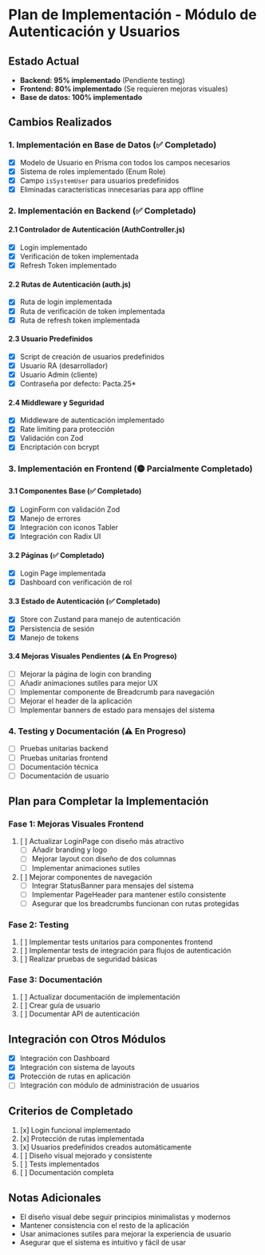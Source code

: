# Plan de Implementación - Módulo de Autenticación y Usuarios

## Estado Actual
- **Backend: 95% implementado** (Pendiente testing)
- **Frontend: 80% implementado** (Se requieren mejoras visuales)
- **Base de datos: 100% implementado**

## Cambios Realizados

### 1. Implementación en Base de Datos (✅ Completado)
- [x] Modelo de Usuario en Prisma con todos los campos necesarios
- [x] Sistema de roles implementado (Enum Role)
- [x] Campo `isSystemUser` para usuarios predefinidos
- [x] Eliminadas características innecesarias para app offline

### 2. Implementación en Backend (✅ Completado)

#### 2.1 Controlador de Autenticación (AuthController.js)
- [x] Login implementado
- [x] Verificación de token implementada
- [x] Refresh Token implementado

#### 2.2 Rutas de Autenticación (auth.js)
- [x] Ruta de login implementada
- [x] Ruta de verificación de token implementada
- [x] Ruta de refresh token implementada

#### 2.3 Usuario Predefinidos
- [x] Script de creación de usuarios predefinidos
- [x] Usuario RA (desarrollador)
- [x] Usuario Admin (cliente)
- [x] Contraseña por defecto: Pacta.25*

#### 2.4 Middleware y Seguridad
- [x] Middleware de autenticación implementado
- [x] Rate limiting para protección
- [x] Validación con Zod
- [x] Encriptación con bcrypt

### 3. Implementación en Frontend (🟡 Parcialmente Completado)

#### 3.1 Componentes Base (✅ Completado)
- [x] LoginForm con validación Zod
- [x] Manejo de errores
- [x] Integración con iconos Tabler
- [x] Integración con Radix UI

#### 3.2 Páginas (✅ Completado)
- [x] Login Page implementada
- [x] Dashboard con verificación de rol

#### 3.3 Estado de Autenticación (✅ Completado)
- [x] Store con Zustand para manejo de autenticación
- [x] Persistencia de sesión
- [x] Manejo de tokens

#### 3.4 Mejoras Visuales Pendientes (⚠️ En Progreso)
- [ ] Mejorar la página de login con branding
- [ ] Añadir animaciones sutiles para mejor UX
- [ ] Implementar componente de Breadcrumb para navegación
- [ ] Mejorar el header de la aplicación
- [ ] Implementar banners de estado para mensajes del sistema

### 4. Testing y Documentación (⚠️ En Progreso)
- [ ] Pruebas unitarias backend
- [ ] Pruebas unitarias frontend
- [ ] Documentación técnica
- [ ] Documentación de usuario

## Plan para Completar la Implementación

### Fase 1: Mejoras Visuales Frontend
1. [ ] Actualizar LoginPage con diseño más atractivo
   - [ ] Añadir branding y logo
   - [ ] Mejorar layout con diseño de dos columnas
   - [ ] Implementar animaciones sutiles

2. [ ] Mejorar componentes de navegación
   - [ ] Integrar StatusBanner para mensajes del sistema
   - [ ] Implementar PageHeader para mantener estilo consistente
   - [ ] Asegurar que los breadcrumbs funcionan con rutas protegidas

### Fase 2: Testing
1. [ ] Implementar tests unitarios para componentes frontend
2. [ ] Implementar tests de integración para flujos de autenticación
3. [ ] Realizar pruebas de seguridad básicas

### Fase 3: Documentación
1. [ ] Actualizar documentación de implementación
2. [ ] Crear guía de usuario
3. [ ] Documentar API de autenticación

## Integración con Otros Módulos
- [x] Integración con Dashboard
- [x] Integración con sistema de layouts
- [x] Protección de rutas en aplicación
- [ ] Integración con módulo de administración de usuarios

## Criterios de Completado
1. [x] Login funcional implementado
2. [x] Protección de rutas implementada
3. [x] Usuarios predefinidos creados automáticamente
4. [ ] Diseño visual mejorado y consistente
5. [ ] Tests implementados
6. [ ] Documentación completa

## Notas Adicionales
- El diseño visual debe seguir principios minimalistas y modernos
- Mantener consistencia con el resto de la aplicación
- Usar animaciones sutiles para mejorar la experiencia de usuario
- Asegurar que el sistema es intuitivo y fácil de usar 